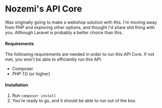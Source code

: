 # Nozemi's API Core
Was originally going to make a webshop solution with this. I'm moving away from PHP and exploring other options, and thought I'd share shit thing with you. Although Laravel is probably a better choice than this.

#### Requirements
The foillowing requirements are needed in order to run this API Core. If not met, you won't be able to efficiently run this API.

- Composer
- PHP 7.0 (or higher)

#### Installation
1. Run `composer install `
2. You're ready to go, and it should be able to run out of the box.
